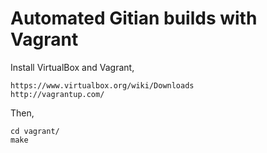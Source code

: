 Automated Gitian builds with Vagrant
====================================

Install VirtualBox and Vagrant,

    https://www.virtualbox.org/wiki/Downloads
    http://vagrantup.com/

Then,

    cd vagrant/
    make